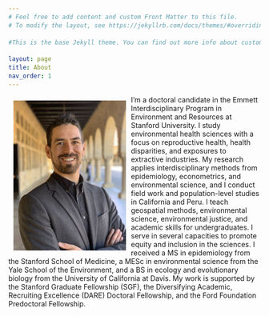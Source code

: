 ```yaml
---
# Feel free to add content and custom Front Matter to this file.
# To modify the layout, see https://jekyllrb.com/docs/themes/#overriding-theme-defaults

#This is the base Jekyll theme. You can find out more info about customizing your Jekyll theme, as well as basic Jekyll usage documentation at [jekyllrb.com](https://jekyllrb.com/)

layout: page
title: About
nav_order: 1
---
```


<img src="/images/profile_photo.jpg" alt="" align="left" width="225" height="300" style="padding: 10px;">

I’m a doctoral candidate in the Emmett Interdisciplinary Program in Environment and Resources at Stanford University. I study environmental health sciences with a focus on reproductive health, health disparities, and exposures to extractive industries. My research applies interdisciplinary methods from epidemiology, econometrics, and environmental science, and I conduct field work and population-level studies in California and Peru. I teach geospatial methods, environmental science, environmental justice, and academic skills for undergraduates. I serve in several capacities to promote equity and inclusion in the sciences. I received a MS in epidemiology from the Stanford School of Medicine, a MESc in environmental science from the Yale School of the Environment, and a BS in ecology and evolutionary biology from the University of California at Davis. My work is supported by the Stanford Graduate Fellowship (SGF), the Diversifying Academic, Recruiting Excellence (DARE) Doctoral Fellowship, and the Ford Foundation Predoctoral Fellowship.
